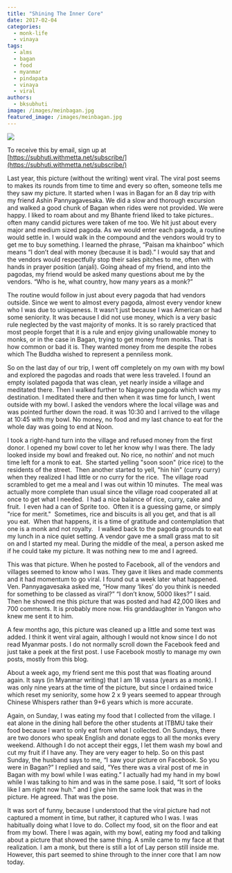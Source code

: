 ```yaml
---
title: "Shining The Inner Core"
date: 2017-02-04
categories: 
  - monk-life
  - vinaya
tags: 
  - alms
  - bagan
  - food
  - myanmar
  - pindapata
  - vinaya
  - viral
authors: 
  - bksubhuti
image: /images/meinbagan.jpg
featured_image: /images/meinbagan.jpg
---
```


[![](/images/meinbagan.jpg)](/images/2017/01/meinbagan.jpg)

To receive this by email, sign up at [https://subhuti.withmetta.net/subscribe/](https://subhuti.withmetta.net/subscribe/)

Last year, this picture (without the writing) went viral. The viral post seems to makes its rounds from time to time and every so often, someone tells me they saw my picture. It started when I was in Bagan for an 8 day trip with my friend Ashin Pannyagavesaka. We did a slow and thorough excursion and walked a good chunk of Bagan when rides were not provided. We were happy. I liked to roam about and my Bhante friend liked to take pictures.. often many candid pictures were taken of me too. We hit just about every major and medium sized pagoda. As we would enter each pagoda, a routine would settle in. I would walk in the compound and the vendors would try to get me to buy something. I learned the phrase, “Paisan ma khainboo” which means “I don’t deal with money (because it is bad).” I would say that and the vendors would respectfully stop their sales pitches to me, often with hands in prayer position (anjali). Going ahead of my friend, and into the pagodas, my friend would be asked many questions about me by the vendors. “Who is he, what country, how many years as a monk?”

The routine would follow in just about every pagoda that had vendors outside. Since we went to almost every pagoda, almost every vendor knew who I was due to uniqueness. It wasn’t just because I was American or had some seniority. It was because I did not use money, which is a very basic rule neglected by the vast majority of monks. It is so rarely practiced that most people forget that it is a rule and enjoy giving unallowable money to monks, or in the case in Bagan, trying to get money from monks. That is how common or bad it is. They wanted money from me despite the robes which The Buddha wished to represent a penniless monk.

So on the last day of our trip, I went off completely on my own with my bowl and explored the pagodas and roads that were less traveled. I found an empty isolated pagoda that was clean, yet nearly inside a village and meditated there. Then I walked further to Nagayone pagoda which was my destination. I meditated there and then when it was time for lunch, I went outside with my bowl. I asked the vendors where the local village was and was pointed further down the road. it was 10:30 and I arrived to the village at 10:45 with my bowl. No money, no food and my last chance to eat for the whole day was going to end at Noon.

I took a right-hand turn into the village and refused money from the first donor. I opened my bowl cover to let her know why I was there. The lady looked inside my bowl and freaked out. No rice, no nothin’ and not much time left for a monk to eat.  She started yelling "soon soon" (rice rice) to the residents of the street.  Then another started to yell, "hin hin" (curry curry) when they realized I had little or no curry for the rice.  The village road scrambled to get me a meal and I was out within 10 minutes.  The meal was actually more complete than usual since the village road cooperated all at once to get what I needed.  I had a nice balance of rice, curry, cake and fruit.  I even had a can of Sprite too.  Often it is a guessing game, or simply "rice for merit."  Sometimes, rice and biscuits is all you get, and that is all you eat.  When that happens, it is a time of gratitude and contemplation that one is a monk and not royalty.   I walked back to the pagoda grounds to eat my lunch in a nice quiet setting. A vendor gave me a small grass mat to sit on and I started my meal. During the middle of the meal, a person asked me if he could take my picture. It was nothing new to me and I agreed.

This was that picture. When he posted to Facebook, all of the vendors and villages seemed to know who I was. They gave it likes and made comments and it had momentum to go viral. I found out a week later what happened. Ven. Pannyagavesaka asked me, “How many ‘likes’ do you think is needed for something to be classed as viral?” “I don’t know, 5000 likes?” I said. Then he showed me this picture that was posted and had 42,000 likes and 700 comments. It is probably more now. His granddaughter in Yangon who knew me sent it to him.

A few months ago, this picture was cleaned up a little and some text was added. I think it went viral again, although I would not know since I do not read Myanmar posts. I do not normally scroll down the Facebook feed and just take a peek at the first post. I use Facebook mostly to manage my own posts, mostly from this blog.

About a week ago, my friend sent me this post that was floating around again. It says (in Myanmar writing) that I am 18 vassa (years as a monk). I was only nine years at the time of the picture, but since I ordained twice which reset my seniority, some how 2 x 9 years seemed to appear through Chinese Whispers rather than 9+6 years which is more accurate.

Again, on Sunday, I was eating my food that I collected from the village. I eat alone in the dining hall before the other students at ITBMU take their food because I want to only eat from what I collected. On Sundays, there are two donors who speak English and donate eggs to all the monks every weekend. Although I do not accept their eggs, I let them wash my bowl and cut my fruit if I have any. They are very eager to help. So on this past Sunday, the husband says to me, “I saw your picture on Facebook. So you were in Bagan?” I replied and said, “Yes there was a viral post of me in Bagan with my bowl while I was eating.” I actually had my hand in my bowl while I was talking to him and was in the same pose. I said, “It sort of looks like I am right now huh.” and I give him the same look that was in the picture. He agreed. That was the pose.

It was sort of funny, because I understood that the viral picture had not captured a moment in time, but rather, it captured who I was. I was habitually doing what I love to do. Collect my food, sit on the floor and eat from my bowl. There I was again, with my bowl, eating my food and talking about a picture that showed the same thing. A smile came to my face at that realization. I am a monk, but there is still a lot of Lay person still inside me. However, this part seemed to shine through to the inner core that I am now today.